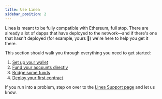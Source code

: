 ```yaml
---
title: Use Linea
sidebar_position: 2
---
```


Linea is meant to be fully compatible with Ethereum, full stop. There are already a lot of dapps that have deployed to the network—and if there's one that hasn't deployed (for example, yours 👀) we're here to help you get it there.

This section should walk you through everything you need to get started:

1. [Set up your wallet](./set-up-your-wallet.mdx)
1. [Fund your accounts directly](./fund.md)
1. [Bridge some funds](./bridges-of-linea/index.mdx)
1. [Deploy your first contract](./../build-on-linea/quickstart/)

If you run into a problem, step on over to the [Linea Support page](https://support.linea.build/hc/en-us) and let us know.
